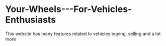 # Your-Wheels---For-Vehicles-Enthusiasts
This website has many features related to vehicles buying, selling and a lot more
